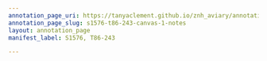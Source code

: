 ```yaml
---
annotation_page_uri: https://tanyaclement.github.io/znh_aviary/annotations/s1576-t86-243-canvas-1-notes.json
annotation_page_slug: s1576-t86-243-canvas-1-notes
layout: annotation_page
manifest_label: S1576, T86-243

---
```

